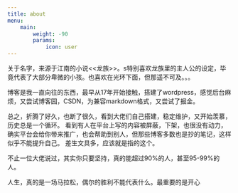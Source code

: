 ```yaml
---
title: about
menu:
    main: 
        weight: -90
        params:
            icon: user
---
```


关于名字，来源于江南的小说<<龙族>>。s特别喜欢龙族里的主人公的设定，毕竟代表了大部分卑微的小孩。也喜欢在光环下面，但那遥不可及。。。

博客是我一直向往的东西，最早从17年开始接触，搭建了wordpress，感觉后台麻烦，又尝试博客园，CSDN，为兼容markdown格式，又尝试了掘金。

总之，折腾了好久，也断了很久，看到大佬们自己搭建，稳定维护，又开始羡慕，历史总是一个循环。
看到有人在平台上写的内容被屏蔽，下架，也很没有动力，确实平台会给你带来推广，也会帮助到别人，但那些博客多数也是抄的笔记，这样似乎不能提升自己。
差生文具多，应该就是指的这个。

不止一位大佬说过，其实你只要坚持，真的能超过90%的人，甚至95-99%的人。

人生，真的是一场马拉松，偶尔的胜利不能代表什么。最重要的是开心


